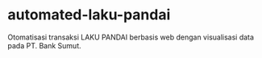 # automated-laku-pandai
Otomatisasi transaksi LAKU PANDAI berbasis web dengan visualisasi data pada PT. Bank Sumut.
